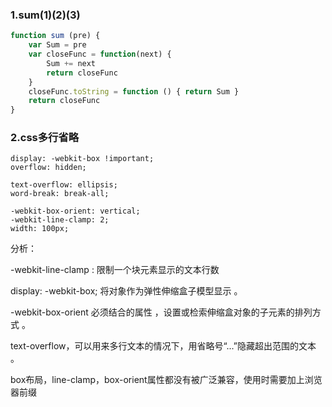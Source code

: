### 1.sum(1)(2)(3)

```javascript
function sum (pre) {
    var Sum = pre
    var closeFunc = function(next) {
        Sum += next
        return closeFunc
    }
    closeFunc.toString = function () { return Sum }
    return closeFunc
}
```

### 2.css多行省略

```code
display: -webkit-box !important;
overflow: hidden;

text-overflow: ellipsis;
word-break: break-all;

-webkit-box-orient: vertical;
-webkit-line-clamp: 2;
width: 100px;
```

分析：

-webkit-line-clamp : 限制一个块元素显示的文本行数

display: -webkit-box; 将对象作为弹性伸缩盒子模型显示 。

-webkit-box-orient 必须结合的属性 ，设置或检索伸缩盒对象的子元素的排列方式 。

text-overflow，可以用来多行文本的情况下，用省略号“...”隐藏超出范围的文本 。

box布局，line-clamp，box-orient属性都没有被广泛兼容，使用时需要加上浏览器前缀

